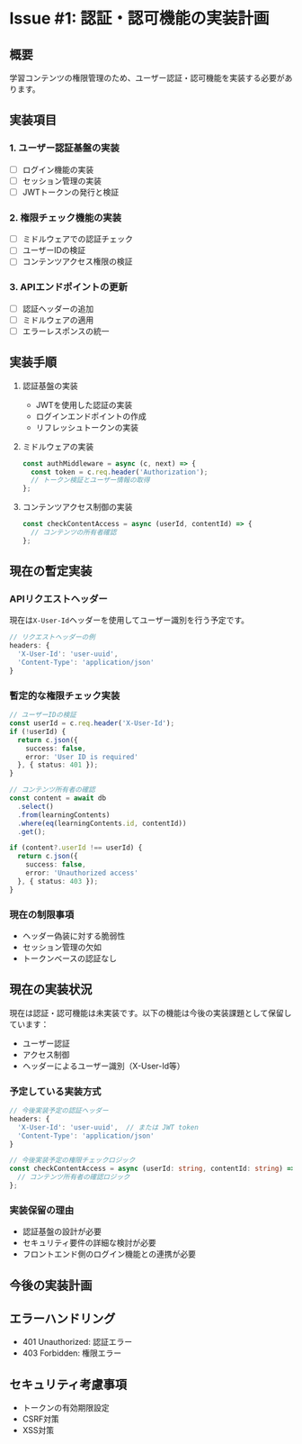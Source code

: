 # Issue #1: 認証・認可機能の実装計画

## 概要
学習コンテンツの権限管理のため、ユーザー認証・認可機能を実装する必要があります。

## 実装項目

### 1. ユーザー認証基盤の実装
- [ ] ログイン機能の実装
- [ ] セッション管理の実装
- [ ] JWTトークンの発行と検証

### 2. 権限チェック機能の実装
- [ ] ミドルウェアでの認証チェック
- [ ] ユーザーIDの検証
- [ ] コンテンツアクセス権限の検証

### 3. APIエンドポイントの更新
- [ ] 認証ヘッダーの追加
- [ ] ミドルウェアの適用
- [ ] エラーレスポンスの統一

## 実装手順

1. 認証基盤の実装
   - JWTを使用した認証の実装
   - ログインエンドポイントの作成
   - リフレッシュトークンの実装

2. ミドルウェアの実装
   ```typescript
   const authMiddleware = async (c, next) => {
     const token = c.req.header('Authorization');
     // トークン検証とユーザー情報の取得
   };
   ```

3. コンテンツアクセス制御の実装
   ```typescript
   const checkContentAccess = async (userId, contentId) => {
     // コンテンツの所有者確認
   };
   ```

## 現在の暫定実装

### APIリクエストヘッダー
現在は`X-User-Id`ヘッダーを使用してユーザー識別を行う予定です。

```typescript
// リクエストヘッダーの例
headers: {
  'X-User-Id': 'user-uuid',
  'Content-Type': 'application/json'
}
```

### 暫定的な権限チェック実装
```typescript
// ユーザーIDの検証
const userId = c.req.header('X-User-Id');
if (!userId) {
  return c.json({ 
    success: false, 
    error: 'User ID is required' 
  }, { status: 401 });
}

// コンテンツ所有者の確認
const content = await db
  .select()
  .from(learningContents)
  .where(eq(learningContents.id, contentId))
  .get();

if (content?.userId !== userId) {
  return c.json({ 
    success: false, 
    error: 'Unauthorized access' 
  }, { status: 403 });
}
```

### 現在の制限事項
- ヘッダー偽装に対する脆弱性
- セッション管理の欠如
- トークンベースの認証なし

## 現在の実装状況

現在は認証・認可機能は未実装です。以下の機能は今後の実装課題として保留しています：

- ユーザー認証
- アクセス制御
- ヘッダーによるユーザー識別（X-User-Id等）

### 予定している実装方式
```typescript
// 今後実装予定の認証ヘッダー
headers: {
  'X-User-Id': 'user-uuid',  // または JWT token
  'Content-Type': 'application/json'
}

// 今後実装予定の権限チェックロジック
const checkContentAccess = async (userId: string, contentId: string) => {
  // コンテンツ所有者の確認ロジック
};
```

### 実装保留の理由
- 認証基盤の設計が必要
- セキュリティ要件の詳細な検討が必要
- フロントエンド側のログイン機能との連携が必要

## 今後の実装計画

## エラーハンドリング
- 401 Unauthorized: 認証エラー
- 403 Forbidden: 権限エラー

## セキュリティ考慮事項
- トークンの有効期限設定
- CSRF対策
- XSS対策
